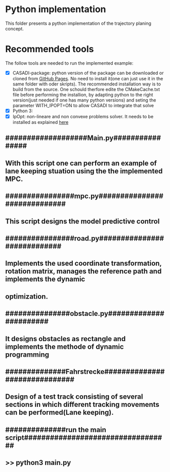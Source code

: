 # Python implementation
This folder presents a python implementation of the trajectory planing concept.     
# Recommended tools
The follow tools are needed to run the implemented example:
- [x] CASADI-package: 
python version of the package can be downloaded or cloned from [GitHub Pages](https://github.com/casadi/casadi/tree/master/docs). No need to install it(one can just use it in the same folder with oder skripts). The recommended installation way is to build from the source. One schould therfore edite the CMakeCache.txt file before performing the installion, by adapting python to the right version(just needed if one has many python versions) and seting the parameter WITH_IPOPT=ON to allow CASADI to integrate that solve 
- [x] Python 3:
- [x] IpOpt:
non-lineare and non convexe problems solver. It needs to be installed as explained [here](https://www.coin-or.org/Ipopt/documentation/node10.html)
## ###################Main.py################
## With this script one can perform an example of lane keeping stuation using the the implemented MPC.

## ################mpc.py#############################
## This script designs the model predictive control

## ################road.py############################
## Implements the used coordinate transformation, rotation matrix, manages the reference path and implements the dynamic 
## optimization.

## ###############obstacle.py#######################
## It designs obstacles as rectangle and implements the methode of dynamic programming 

## ##############Fahrstrecke##############################
## Design of a test track consisting of several sections in which different tracking movements can be performed(Lane keeping). 

## ##############run the main script##################################
## >> python3 main.py
